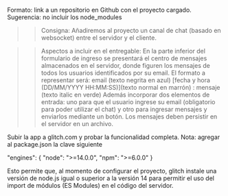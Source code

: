 Formato: link a un repositorio en Github con el proyecto cargado. 
Sugerencia: no incluir los node_modules


>> Consigna:  Añadiremos al proyecto un canal de chat (basado en websocket) entre el servidor y el cliente.

>> Aspectos a incluir en el entregable:
En la parte inferior del formulario de ingreso se presentará el centro de mensajes almacenados en el servidor, donde figuren los mensajes de todos los usuarios identificados por su email. 
El formato a representar será: email (texto negrita en azul) [fecha y hora (DD/MM/YYYY HH:MM:SS)](texto normal en marrón) : mensaje (texto italic en verde) 
Además incorporar dos elementos de entrada: uno para que el usuario ingrese su email (obligatorio para poder utilizar el chat) y otro para ingresar mensajes y enviarlos mediante un botón. 
Los mensajes deben persistir en el servidor en un archivo.

Subir la app a glitch.com y probar la funcionalidad completa.
Nota: agregar al package.json la clave siguiente

"engines": {
    "node": ">=14.0.0",
    "npm": ">=6.0.0"
}

Esto permite que, al momento de configurar el proyecto, glitch instale una versión de node.js igual o superior a la versión 14 para permitir el uso del import de módulos (ES Modules) en el código del servidor.

